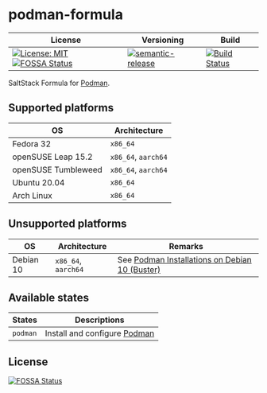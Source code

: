 # podman-formula

| License | Versioning | Build |
| ------- | ---------- | ----- |
| [![License: MIT](https://img.shields.io/badge/License-MIT-yellow.svg)](https://opensource.org/licenses/MIT) [![FOSSA Status](https://app.fossa.com/api/projects/git%2Bgithub.com%2Fextra2000%2Fpodman-formula.svg?type=shield)](https://app.fossa.com/projects/git%2Bgithub.com%2Fextra2000%2Fpodman-formula?ref=badge_shield) | [![semantic-release](https://img.shields.io/badge/%20%20%F0%9F%93%A6%F0%9F%9A%80-semantic--release-e10079.svg)](https://github.com/semantic-release/semantic-release) | [![Build Status](https://travis-ci.com/extra2000/podman-formula.svg?branch=master)](https://travis-ci.com/extra2000/podman-formula) |

SaltStack Formula for [Podman](https://podman.io/).


## Supported platforms

| OS | Architecture |
| -- | ------------ |
| Fedora 32 | `x86_64` |
| openSUSE Leap 15.2 | `x86_64`, `aarch64` |
| openSUSE Tumbleweed | `x86_64`, `aarch64` |
| Ubuntu 20.04 | `x86_64` |
| Arch Linux | `x86_64` |


## Unsupported platforms

| OS | Architecture | Remarks |
| -- | ------------ | ------- |
| Debian 10 | `x86_64`, `aarch64` | See [Podman Installations on Debian 10 (Buster)](docs/debian-10-installations.md) |


## Available states

| States | Descriptions |
| ------ | ------------ |
| `podman` | Install and configure [Podman](https://podman.io/) |


## License

[![FOSSA Status](https://app.fossa.com/api/projects/git%2Bgithub.com%2Fextra2000%2Fpodman-formula.svg?type=large)](https://app.fossa.com/projects/git%2Bgithub.com%2Fextra2000%2Fpodman-formula?ref=badge_large)
